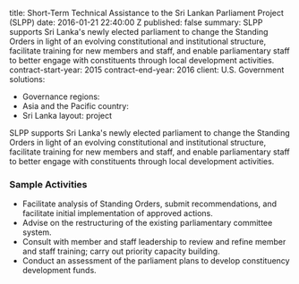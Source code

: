 
title: Short-Term Technical Assistance to the Sri Lankan Parliament Project (SLPP)
date: 2016-01-21 22:40:00 Z
published: false
summary: SLPP supports Sri Lanka's newly elected parliament to change the Standing
  Orders in light of an evolving constitutional and institutional structure, facilitate
  training for new members and staff, and enable parliamentary staff to better engage
  with constituents through local development activities.
contract-start-year: 2015
contract-end-year: 2016
client: U.S. Government
solutions:
- Governance
regions:
- Asia and the Pacific
country:
- Sri Lanka
layout: project


 SLPP supports Sri Lanka's newly elected parliament to change the Standing Orders in light of an evolving constitutional and institutional structure, facilitate training for new members and staff, and enable parliamentary staff to better engage with constituents through local development activities.

###  Sample Activities

* Facilitate analysis of Standing Orders, submit recommendations, and facilitate initial implementation of approved actions.
* Advise on the restructuring of the existing parliamentary committee system.
* Consult with member and staff leadership to review and refine member and staff training; carry out priority capacity building.
* Conduct an assessment of the parliament plans to develop constituency development funds.
